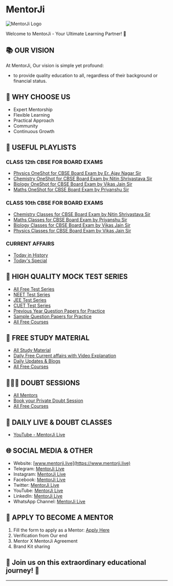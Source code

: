# MentorJi

![MentorJi Logo](https://mentorji.live/store/1/light-170w-40h.png)

Welcome to MentorJi - Your Ultimate Learning Partner! 🚀


## 📚 OUR VISION
At MentorJi, Our vision is simple yet profound:
- to provide quality education to all, regardless of their background or financial status.
 
## 🌈 WHY CHOOSE US
- Expert Mentorship
- Flexible Learning
- Practical Approach
- Community
- Continuous Growth 

## 🚀 USEFUL PLAYLISTS

### CLASS 12th CBSE FOR BOARD EXAMS
- [Physics OneShot for CBSE Board Exam by Er. Ajay Nagar Sir](https://youtube.com/playlist?list=PL35CWG1_rR5MuY2yIuAtYBQtRu3G3An4q&feature=shared)
- [Chemistry OneShot for CBSE Board Exam by Nitin Shrivastava Sir](https://youtube.com/playlist?list=PL35CWG1_rR5OHcRUpg2cE0J6y-narq3E-&feature=shared)
- [Biology OneShot for CBSE Board Exam by Vikas Jain Sir](https://youtube.com/playlist?list=PL35CWG1_rR5OM6DlsM2U4CnXMWaWQhmrH&feature=shared)
- [Maths OneShot for CBSE Board Exam by Priyanshu Sir](https://youtube.com/playlist?list=PL35CWG1_rR5OMtyTo64GyxRiOY7w58Bua&feature=shared)

### CLASS 10th CBSE FOR BOARD EXAMS
- [Chemistry Classes for CBSE Board Exam by Nitin Shrivastava Sir](https://youtube.com/playlist?list=PL35CWG1_rR5Pph3gcrVpvmtKrSMNAti8O&feature=shared)
- [Maths Classes for CBSE Board Exam by Priyanshu Sir](https://youtube.com/playlist?list=PL35CWG1_rR5PyM1jvWGs2m_cnS1FvjxQT&feature=shared)
- [Biology Classes for CBSE Board Exam by Vikas Jain Sir](https://youtube.com/playlist?list=PL35CWG1_rR5NuEwgemU2htsFB8Sceq2Ha&feature=shared)
- [Physics Classes for CBSE Board Exam by Vikas Jain Sir](https://youtube.com/playlist?list=PL35CWG1_rR5NXlVnrz3EaLZXSGal6h7Wg&feature=shared)

### CURRENT AFFAIRS 
- [Today in History](https://youtube.com/playlist?list=PL35CWG1_rR5Ou_bXJ2wHRFR0dkvR5Qlzp&feature=shared)
- [Today's Special](https://www.youtube.com/playlist?list=PL35CWG1_rR5OX0lLjRy1T7ZDdq9h-bmEY)

## 📙 HIGH QUALITY MOCK TEST SERIES
- [All Free Test Series](https://mentorji.live/test-series)
- [NEET Test Series](https://mentorji.live/test-series?cat...)
- [JEE Test Series](https://mentorji.live/test-series?cat...)
- [CUET Test Series](https://mentorji.live/test-series?cat...)
- [Previous Year Question Papers for Practice](https://mentorji.live/test-series)
- [Sample Question Papers for Practice](https://mentorji.live/test-series)
- [All Free Courses](https://mentorji.live/classes)

## 📙 FREE STUDY MATERIAL
- [All Study Material](https://mentorji.live/study-material)
- [Daily Free Current affairs with Video Explanation](https://mentorji.live/current-affairs)
- [Daily Updates & Blogs](https://mentorji.live/blog)
- [All Free Courses](https://mentorji.live/classes)

## 🧑🏻‍🏫 DOUBT SESSIONS
- [All Mentors](https://mentorji.live/instructors)
- [Book your Private Doubt Session](https://mentorji.live/instructor-find...)
- [All Free Courses](https://mentorji.live/classes)

## 🔴 DAILY LIVE & DOUBT CLASSES
- [YouTube - MentorJi Live](https://www.youtube.com/@mentorjilive/streams)

## 🌐 SOCIAL MEDIA & OTHER
- Website: [www.mentorji.live](https://www.mentorji.live)
- Telegram: [MentorJi Live](https://t.me/mentorjilive)
- Instagram: [MentorJi Live](https://Instagram.com/mentorjilive)
- Facebook: [MentorJi Live](https://Facebook.com/mentorjilive)
- Twitter: [MentorJi Live](https://Twitter.com/mentorjilive)
- YouTube: [MentorJi Live](https://youtube.com/@mentorjilive)
- LinkedIn: [MentorJi Live](https://linkedin.com/company/mentorjilive)
- WhatsApp Channel: [MentorJi Live](https://shorturl.at/dmPV0)

## 🚀 APPLY TO BECOME A MENTOR
1. Fill the form to apply as a Mentor: [Apply Here](https://shorturl.at/diG45)
2. Verification from Our end
3. Mentor X MentorJi Agreement
4. Brand Kit sharing

## 🌟 Join us on this extraordinary educational journey! 🌟
---

